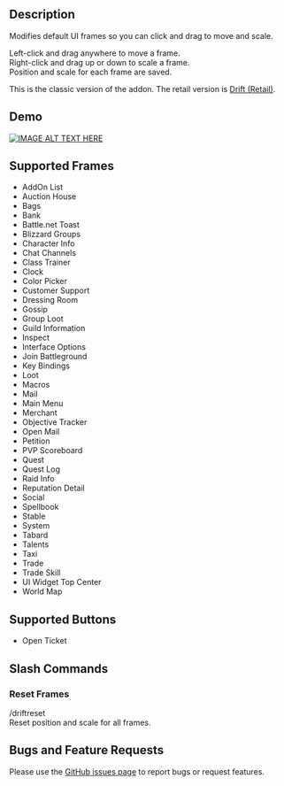 ## Description
Modifies default UI frames so you can click and drag to move and scale.

Left-click and drag anywhere to move a frame.  
Right-click and drag up or down to scale a frame.  
Position and scale for each frame are saved.

This is the classic version of the addon. The retail version is [Drift (Retail)](https://www.curseforge.com/wow/addons/drift).

## Demo
[![IMAGE ALT TEXT HERE](http://img.youtube.com/vi/giUjFml4eJ8/0.jpg)](http://www.youtube.com/watch?v=giUjFml4eJ8)

## Supported Frames
- AddOn List
- Auction House
- Bags
- Bank
- Battle.net Toast
- Blizzard Groups
- Character Info
- Chat Channels
- Class Trainer
- Clock
- Color Picker
- Customer Support
- Dressing Room
- Gossip
- Group Loot
- Guild Information
- Inspect
- Interface Options
- Join Battleground
- Key Bindings
- Loot
- Macros
- Mail
- Main Menu
- Merchant
- Objective Tracker
- Open Mail
- Petition
- PVP Scoreboard
- Quest
- Quest Log
- Raid Info
- Reputation Detail
- Social
- Spellbook
- Stable
- System
- Tabard
- Talents
- Taxi
- Trade
- Trade Skill
- UI Widget Top Center
- World Map

## Supported Buttons
- Open Ticket

## Slash Commands

### Reset Frames
/driftreset  
Reset position and scale for all frames.

## Bugs and Feature Requests
Please use the [GitHub issues page](https://github.com/jaredbwasserman/Drift/issues) to report bugs or request features.
